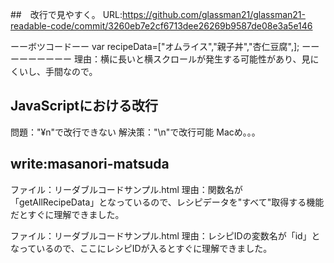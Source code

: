 ##　改行で見やすく。
URL:https://github.com/glassman21/glassman21-readable-code/commit/3260eb7e2cf6713dee26269b9587de08e3a5e146

ーーボツコードーー
var recipeData=["オムライス","親子丼","杏仁豆腐",];
ーーーーーーーーー
理由：横に長いと横スクロールが発生する可能性があり、見にくいし、手間なので。


## JavaScriptにおける改行
問題："¥n"で改行できない
解決策："\n"で改行可能
Macめ。。。


## write:masanori-matsuda
ファイル：リーダブルコードサンプル.html
理由：関数名が「getAllRecipeData」となっているので、レシピデータを"すべて"取得する機能だとすぐに理解できました。

ファイル：リーダブルコードサンプル.html
理由：レシピIDの変数名が「id」となっているので、ここにレシピIDが入るとすぐに理解できました。

